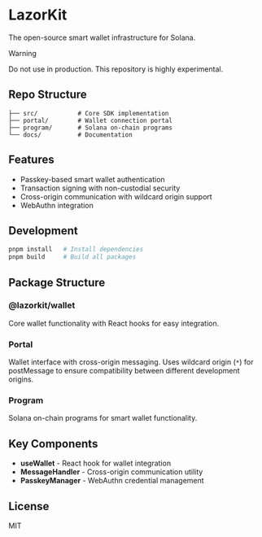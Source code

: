 # LazorKit

The open-source smart wallet infrastructure for Solana.

> [!WARNING]
>  Do not use in production. This repository is highly experimental.

## Repo Structure

```
├── src/           # Core SDK implementation
├── portal/        # Wallet connection portal
├── program/       # Solana on-chain programs
└── docs/          # Documentation
```

## Features

- Passkey-based smart wallet authentication
- Transaction signing with non-custodial security
- Cross-origin communication with wildcard origin support
- WebAuthn integration

## Development

```bash
pnpm install   # Install dependencies
pnpm build     # Build all packages
```

## Package Structure

### @lazorkit/wallet

Core wallet functionality with React hooks for easy integration.

### Portal

Wallet interface with cross-origin messaging. Uses wildcard origin (`*`) for postMessage to ensure compatibility between different development origins.

### Program

Solana on-chain programs for smart wallet functionality.

## Key Components

- **useWallet** - React hook for wallet integration
- **MessageHandler** - Cross-origin communication utility
- **PasskeyManager** - WebAuthn credential management

## License

MIT
